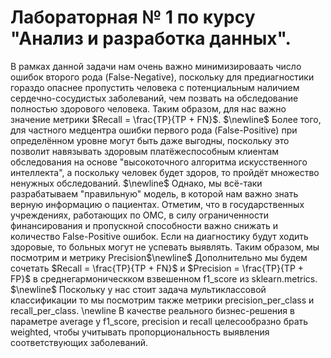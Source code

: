 # Лабораторная № 1 по курсу "Анализ и разработка данных".

В рамках данной задачи нам очень важно минимизироваать число ошибок второго рода (False-Negative), поскольку для предиагностики гораздо опаснее пропустить человека с потенциальным наличием сердечно-сосудистых заболеваний, чем позвать на обследование полностью здорового человека. Таким образом, для нас важно значение метрики $Recall = \frac{TP}{TP + FN}$. $\newline$
Более того, для частного медцентра ошибки первого рода (False-Positive) при определённом уровне могут быть даже выгодны, поскольку это позволит навязывать здоровым платёжеспособным клиентам обследования на основе "высокоточного алгоритма искусственного интеллекта", а поскольку человек будет здоров, то пройдёт множество ненужных обследований. $\newline$
Однако, мы всё-таки разрабатываем "правильную" модель, в которой нам важно знать верную информацию о пациентах. Отметим, что в государственных учреждениях, работающих по ОМС, в силу ограниченности финансирования и пропускной способности важно снижать и количество False-Positive ошибок. Если на диагностику будут ходить здоровые, то больных могут не успевать выявлять. Таким образом, мы посмотрим и метрику Precision$\newline$
Дополнительно мы будем сочетать $Recall = \frac{TP}{TP + FN}$ и $Precision = \frac{TP}{TP + FP}$ в среднегармоническком взвешенном f1_score из sklearn.metrics. $\newline$ 
Поскольку у нас стоит задача мультиклассовой классификации то мы посмотрим также метрики precision_per_class и recall_per_class. \newline
В качестве реального бизнес-решения в параметре average у f1_score, precision и recall целесообразно брать weighted, чтобы учитывать пропорциональность выявления соответствующих заболеваний.
